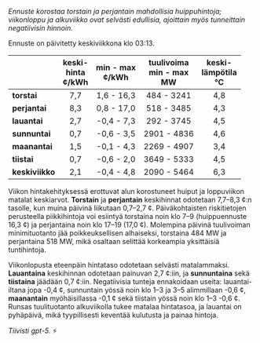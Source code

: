 *Ennuste korostaa torstain ja perjantain mahdollisia huippuhintoja; viikonloppu ja alkuviikko ovat selvästi edullisia, ajoittain myös tunneittain negatiivisin hinnoin.*

Ennuste on päivitetty keskiviikkona klo 03:13.

|  | keski-<br>hinta<br>¢/kWh | min - max<br>¢/kWh | tuulivoima<br>min - max<br>MW | keski-<br>lämpötila<br>°C |
|:-------------|:----------------:|:----------------:|:-------------:|:-------------:|
| **torstai** | 7,7 | 1,6 - 16,3 | 484 - 3241 | 4,8 |
| **perjantai** | 8,3 | 0,8 - 17,0 | 518 - 3485 | 4,3 |
| **lauantai** | 2,7 | -0,4 - 7,3 | 292 - 3745 | 4,5 |
| **sunnuntai** | 0,7 | -0,6 - 3,5 | 2901 - 4836 | 4,6 |
| **maanantai** | 1,5 | -0,1 - 4,3 | 2269 - 4907 | 3,4 |
| **tiistai** | 0,7 | -0,6 - 2,0 | 3649 - 5333 | 4,5 |
| **keskiviikko** | 2,1 | -0,4 - 4,8 | 2090 - 5464 | 6,3 |

Viikon hintakehityksessä erottuvat alun korostuneet huiput ja loppuviikon matalat keskiarvot. **Torstain** ja **perjantain** keskihinnat odotetaan 7,7–8,3 ¢:n tasolle, kun muina päivinä liikutaan 0,7–2,7 ¢. Päiväkohtaisten riskitietojen perusteella piikkihintoja voi esiintyä torstaina noin klo 7–9 (huippuennuste 16,3 ¢) ja perjantaina noin klo 17–19 (17,0 ¢). Molempina päivinä tuulivoiman minimituotanto jää poikkeuksellisen alhaiseksi, torstaina 484 MW ja perjantaina 518 MW, mikä osaltaan selittää korkeampia yksittäisiä tuntihintoja.

Viikonlopusta eteenpäin hintataso odotetaan selvästi matalammaksi. **Lauantaina** keskihinnan odotetaan painuvan 2,7 ¢:iin, ja **sunnuntaina** sekä **tiistaina** jäädään 0,7 ¢:iin. Negatiivisia tunteja ennakoidaan useita: lauantai-iltana jopa -0,4 ¢, sunnuntain yössä noin klo 1–3 ja 3–5 alimmillaan -0,6 ¢, **maanantain** myöhäisillassa -0,1 ¢ sekä tiistain yössä noin klo 1–3 -0,6 ¢. Runsas tuulituotanto alkuviikolla tukee matalaa hintatasoa, ja lauantai on pyhäpäivä, mikä tyypillisesti keventää kulutusta ja painaa hintoja.

*Tiivisti gpt-5.* ⚡️
